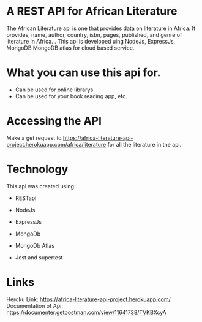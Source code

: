 # A REST API for African Literature

The African Literature api is one that provides data on literature in Africa. It provides, name, author, country, isbn, pages, published, and genre of literature in Africa. . This api is developed uing NodeJs, ExpressJs, MongoDB MongoDB atlas for cloud based service.                       

# What you can use this api for.
* Can be used for online librarys
* Can be used for your book reading app, etc.

# Accessing the API 
Make a get request to https://africa-literature-api-project.herokuapp.com/africa/literature for all the literature in the api.<br/>

# Technology
This api was created using:
* RESTapi
* NodeJs
* ExpressJs
* MongoDb
* MongoDb Atlas

* Jest and supertest 

# Links
Heroku Link: https://africa-literature-api-project.herokuapp.com/ <br/>
Documentation of Api: https://documenter.getpostman.com/view/11641738/TVKBXcyA
